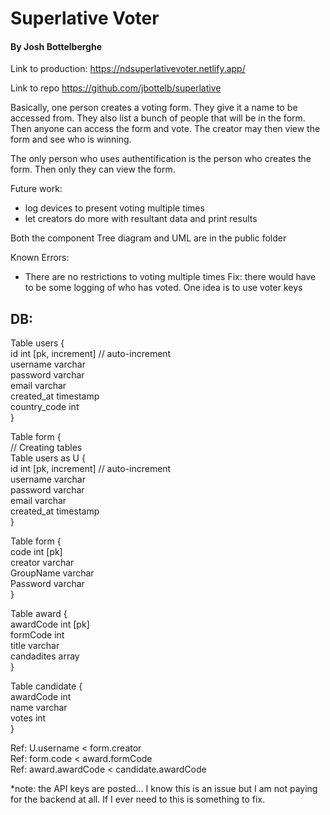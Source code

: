 # Superlative Voter

#### By Josh Bottelberghe

Link to production:
https://ndsuperlativevoter.netlify.app/

Link to repo
https://github.com/jbottelb/superlative

Basically, one person creates a voting form.
They give it a name to be accessed from. They
also list a bunch of people that will be in the form.
Then anyone can access the form and vote. The creator may then view the
form and see who is winning.

The only person who uses authentification is the person who creates the form. Then only they can view the form.

Future work:

- log devices to present voting multiple times
- let creators do more with resultant data and print results

Both the component Tree diagram and UML are in the public folder

Known Errors:

- There are no restrictions to voting multiple times
  Fix: there would have to be some logging of who has voted. One idea is to use voter keys

## DB:

Table users {\
id int [pk, increment] // auto-increment\
username varchar\
password varchar\
email varchar\
created_at timestamp\
country_code int\
}

Table form {\
// Creating tables\
Table users as U {\
id int [pk, increment] // auto-increment\
username varchar\
password varchar\
email varchar\
created_at timestamp\
}

Table form {\
code int [pk]\
creator varchar\
GroupName varchar\
Password varchar\
}

Table award {\
awardCode int [pk]\
formCode int\
title varchar\
candadites array\
}

Table candidate {\
awardCode int\
name varchar\
votes int\
}

Ref: U.username < form.creator\
Ref: form.code < award.formCode\
Ref: award.awardCode < candidate.awardCode

*note: the API keys are posted... I know this is an issue but I am not paying for the backend at all. If I ever need to this is something to fix. 
